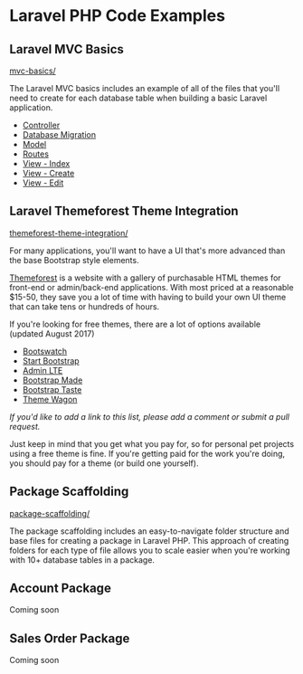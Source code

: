 # Laravel PHP Code Examples

## Laravel MVC Basics

[mvc-basics/](https://github.com/jeffersonmartin/code-examples/tree/master/laravel/mvc-basics)

The Laravel MVC basics includes an example of all of the files that you'll need to create for each database table when building a basic Laravel application.

* [Controller](https://github.com/jeffersonmartin/code-examples/blob/master/laravel/mvc-basics/example-code/app/Http/Controllers/EventTicketController.php)
* [Database Migration](https://github.com/jeffersonmartin/code-examples/blob/master/laravel/mvc-basics/example-code/database/migrations/2017_09_05_024329_create_event_tickets_table.php)
* [Model](https://github.com/jeffersonmartin/code-examples/blob/master/laravel/mvc-basics/example-code/app/EventTicket.php)
* [Routes](https://github.com/jeffersonmartin/code-examples/blob/master/laravel/mvc-basics/example-code/routes/web.php)
* [View - Index](https://github.com/jeffersonmartin/code-examples/blob/master/laravel/mvc-basics/example-code/resources/views/event/tickets/index.blade.php)
* [View - Create](https://github.com/jeffersonmartin/code-examples/blob/master/laravel/mvc-basics/example-code/resources/views/event/tickets/create.blade.php)
* [View - Edit](https://github.com/jeffersonmartin/code-examples/blob/master/laravel/mvc-basics/example-code/resources/views/event/tickets/edit.blade.php)

## Laravel Themeforest Theme Integration

[themeforest-theme-integration/](themeforest-theme-integration/)

For many applications, you'll want to have a UI that's more advanced than the base Bootstrap style elements. 

[Themeforest](https://themeforest.net/category/site-templates/admin-templates) is a website with a gallery of purchasable HTML themes for front-end or admin/back-end applications. With most priced at a reasonable $15-50, they save you a lot of time with having to build your own UI theme that can take tens or hundreds of hours.

If you're looking for free themes, there are a lot of options available (updated August 2017)
* [Bootswatch](https://bootswatch.com/)
* [Start Bootstrap](https://startbootstrap.com/template-categories/all/)
* [Admin LTE](https://adminlte.io/)
* [Bootstrap Made](https://bootstrapmade.com/)
* [Bootstrap Taste](https://bootstraptaste.com/)
* [Theme Wagon](https://themewagon.com/theme_tag/free/)

_If you'd like to add a link to this list, please add a comment or submit a pull request._

Just keep in mind that you get what you pay for, so for personal pet projects using a free theme is fine. If you're getting paid for the work you're doing, you should pay for a theme (or build one yourself).

## Package Scaffolding

[package-scaffolding/](https://github.com/jeffersonmartin/code-examples/tree/master/laravel/package-scaffolding)

The package scaffolding includes an easy-to-navigate folder structure and base files for creating a package in Laravel PHP. This approach of creating folders for each type of file allows you to scale easier when you're working with 10+ database tables in a package.

## Account Package

Coming soon

## Sales Order Package

Coming soon
